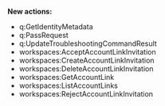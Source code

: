**New actions:**

- q:GetIdentityMetadata
- q:PassRequest
- q:UpdateTroubleshootingCommandResult
- workspaces:AcceptAccountLinkInvitation
- workspaces:CreateAccountLinkInvitation
- workspaces:DeleteAccountLinkInvitation
- workspaces:GetAccountLink
- workspaces:ListAccountLinks
- workspaces:RejectAccountLinkInvitation

